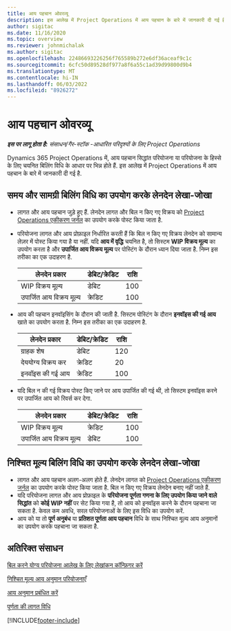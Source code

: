 ```yaml
---
title: आय पहचान ओवरव्यू
description: इस आलेख में Project Operations में आय पहचान के बारे में जानकारी दी गई है.
author: sigitac
ms.date: 11/16/2020
ms.topic: overview
ms.reviewer: johnmichalak
ms.author: sigitac
ms.openlocfilehash: 22486693226256f765589b272e6df36aceaf9c1c
ms.sourcegitcommit: 6cfc50d89528df977a8f6a55c1ad39d99800d9b4
ms.translationtype: MT
ms.contentlocale: hi-IN
ms.lasthandoff: 06/03/2022
ms.locfileid: "8926272"
---
```

# <a name="revenue-recognition-overview"></a>आय पहचान ओवरव्यू

_**इस पर लागू होता है:** संसाधन/गैर-स्टॉक -आधारित परिदृश्यों के लिए Project Operations_

Dynamics 365 Project Operations में, आय पहचान सिद्धांत परियोजना या परियोजना के हिस्से के लिए चयनित बिलिंग विधि के आधार पर भिन्न होते हैं. इस आलेख में Project Operations में आय पहचान के बारे में जानकारी दी गई है.

## <a name="transactions-accounted-using-time-and-material-billing-method"></a>समय और सामग्री बिलिंग विधि का उपयोग करके लेनदेन लेखा-जोखा

- लागत और आय पहचान जुड़े हुए हैं. लेनदेन लागत और बिल न किए गए विक्रय को [Project Operations एकीकरण जर्नल](../project-accounting/project-operations-integration-journal.md) का उपयोग करके पोस्ट किया जाता है.
- परियोजना लागत और आय प्रोफ़ाइल निर्धारित करती हैं कि बिल न किए गए विक्रय लेनदेन को सामान्य लेज़र में पोस्ट किया गया है या नहीं. यदि **आय में वृद्धि** चयनित है, तो सिस्टम **WIP विक्रय मूल्य** का उपयोग करता है और **उपार्जित आय विक्रय मूल्य** पर पोस्टिंग के दौरान ध्यान दिया जाता है. निम्न इस तरीका का एक उदाहरण है.  

  | लेनदेन प्रकार | डेबिट/क्रेडिट | राशि |
  | --- | --- | --- |
  | WIP विक्रय मूल्य | डेबिट | 100 |
  | उपार्जित आय विक्रय मूल्य | क्रेडिट | 100 |

- आय की पहचान इनवॉइसिंग के दौरान की जाती है. सिस्टम पोस्टिंग के दौरान **इनवॉइस की गई आय** खाते का उपयोग करता है. निम्न इस तरीका का एक उदाहरण है.  

  | लेनदेन प्रकार | डेबिट/क्रेडिट | राशि |
  | --- | --- | --- |
  | ग्राहक शेष | डेबिट | 120 |
  | देययोग्य विक्रय कर | क्रेडिट | 20 |
  | इनवॉइस की गई आय | क्रेडिट | 100 |

- यदि बिल न की गई विक्रय पोस्ट किए जाने पर आय उपार्जित की गई थी, तो सिस्टम इनवॉइस करने पर उपार्जित आय को रिवर्स कर देगा.

  | लेनदेन प्रकार | डेबिट/क्रेडिट | राशि |
  | --- | --- | --- |
  | WIP विक्रय मूल्य | क्रेडिट | 100 |
  | उपार्जित आय विक्रय मूल्य | डेबिट | 100 |

## <a name="transactions-accounted-using-the-fixed-price-billing-method"></a>निश्चित मूल्य बिलिंग विधि का उपयोग करके लेनदेन लेखा-जोखा

- लागत और आय पहचान अलग-अलग होते हैं. लेनदेन लागत को [Project Operations एकीकरण जर्नल](../project-accounting/project-operations-integration-journal.md) का उपयोग करके पोस्ट किया जाता है. बिल न किए गए विक्रय लेनदेन बनाए नहीं जाते हैं.
- यदि परियोजना लागत और आय प्रोफ़ाइल के **परियोजना पूर्णता गणना के लिए उपयोग किया जाने वाले सिद्धांत** को **कोई WIP नहीं** पर सेट किया गया है, तो आय को इनवॉइस करने के दौरान पहचाना जा सकता है. केवल कम अवधि, सरल परियोजनाओं के लिए इस विधि का उपयोग करें.
- आय को या तो **पूर्ण अनुबंध** या **प्रतिशत पूर्णता आय पहचान** विधि के साथ निश्चित मूल्य आय अनुमानों का उपयोग करके पहचाना जा सकता है.

## <a name="additional-resources"></a>अतिरिक्त संसाधन
[बिल करने योग्य परियोजना आलेख के लिए लेखांकन कॉन्फ़िगर करें](../project-accounting/configure-accounting-billable-projects.md)

[निश्चित मूल्य आय अनुमान परियोजनाएँ](rev-rec-percentage-completion-method.md)

[आय अनुमान प्रबंधित करें](rev-rec-completed-contract-method.md)

[पूर्णता की लागत विधि](cost-complete-methods.md)


[!INCLUDE[footer-include](../includes/footer-banner.md)]